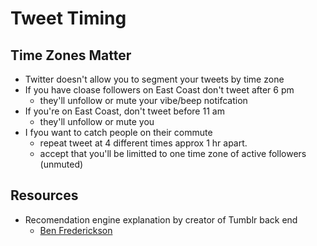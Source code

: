 # Tweet Timing

## Time Zones Matter

- Twitter doesn't allow you to segment your tweets by time zone
- If you have cloase followers on East Coast don't tweet after 6 pm
    - they'll unfollow or mute your vibe/beep notifcation
- If you're on East Coast, don't tweet before 11 am
    - they'll unfollow or mute you
- I fyou want to catch people on their commute
    - repeat tweet at 4 different times approx 1 hr apart.
    - accept that you'll be limitted to one time zone of active followers (unmuted)

## Resources

- Recomendation engine explanation by creator of Tumblr back end
    - [Ben Frederickson](http://www.benfrederickson.com/distance-metrics/)
